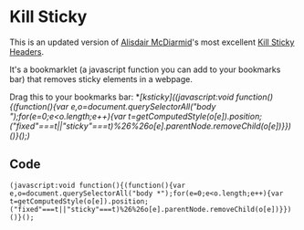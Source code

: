 # Kill Sticky

This is an updated version of [Alisdair McDiarmid](https://alisdair.mcdiarmid.org/)'s most excellent [Kill Sticky Headers](https://alisdair.mcdiarmid.org/kill-sticky-headers/).

It's a bookmarklet (a javascript function you can add to your bookmarks bar) that removes sticky elements in a webpage.

Drag this to your bookmarks bar: **[ksticky]((javascript:void function(){(function(){var e,o=document.querySelectorAll("body *");for(e=0;e<o.length;e++){var t=getComputedStyle(o[e]).position;("fixed"===t||"sticky"===t)%26%26o[e].parentNode.removeChild(o[e])}})()}();)**


## Code

```
(javascript:void function(){(function(){var e,o=document.querySelectorAll("body *");for(e=0;e<o.length;e++){var t=getComputedStyle(o[e]).position;("fixed"===t||"sticky"===t)%26%26o[e].parentNode.removeChild(o[e])}})()}();
```
